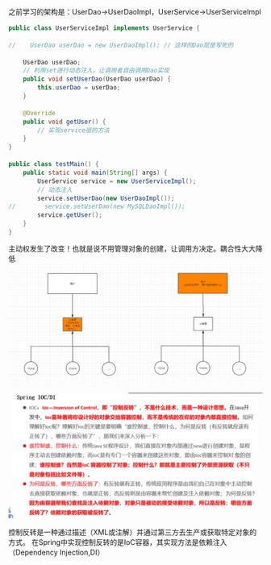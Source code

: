 之前学习的架构是：UserDao->UserDaoImpl，UserService->UserServiceImpl

```java
public class UserServiceImpl implements UserService {

//    UserDao userDao = new UserDaoImpl(); // 这样的Dao层是写死的

    UserDao userDao;
    // 利用set进行动态注入，让调用者自由调用Dao实现
    public void setUserDao(UserDao userDao) {
        this.userDao = userDao;
    }

    @Override
    public void getUser() {
        // 实现service层的方法
    }
}

public class testMain() {
    public static void main(String[] args) {
        UserService service = new UserServiceImpl();
        // 动态注入
        service.setUserDao(new UserDaoImpl());
//        service.setUserDao(new MySQLDaoImpl());
        service.getUser();
    }
}
```

主动权发生了改变！也就是说不用管理对象的创建，让调用方决定。耦合性大大降低
![img.png](img/控制反转.png)

![控制反转的解释.png](img/控制反转的解释.png)

控制反转是一种通过描述（XML或注解）并通过第三方去生产或获取特定对象的方式。
在Spring中实现控制反转的是IoC容器，其实现方法是依赖注入（Dependency Injection,DI）